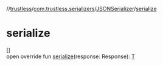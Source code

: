 //[trustless](../../../index.md)/[com.trustless.serializers](../index.md)/[JSONSerializer](index.md)/[serialize](serialize.md)

# serialize

[]\
open override fun [serialize](serialize.md)(response: Response): [T](index.md)
